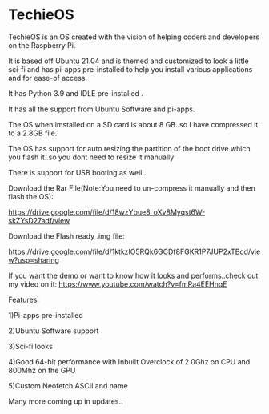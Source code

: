 # TechieOS
TechieOS is an OS created with the vision of helping coders and developers on the Raspberry Pi.

It is based off Ubuntu 21.04 and is themed and customized to look a little sci-fi and has pi-apps pre-installed to help you install various applications and for ease-of access.

It has Python 3.9 and IDLE pre-installed .

It has all the support from Ubuntu Software and pi-apps.

The OS when imstalled on a SD card is about 8 GB..so I have compressed it to a 2.8GB file.

The OS has support for auto resizing the partition of the boot drive which you flash it..so you dont need to resize it manually

There is support for USB booting as well..

Download the Rar File(Note:You need to un-compress it manually and then flash the OS):

https://drive.google.com/file/d/18wzYbue8_oXv8Myqst6W-skZYsD27adf/view

Download the Flash ready .img file:

https://drive.google.com/file/d/1ktkzlO5RQk6GCDf8FGKR1P7JUP2xTBcd/view?usp=sharing

If you want the demo or want to know how it looks and performs..check out my video on it:
https://www.youtube.com/watch?v=fmRa4EEHnqE



Features:

1)Pi-apps pre-installed

2)Ubuntu Software support

3)Sci-fi looks

4)Good 64-bit performance with Inbuilt Overclock of 2.0Ghz on CPU and 800Mhz on the GPU

5)Custom Neofetch ASCII and name

Many more coming up in updates..

